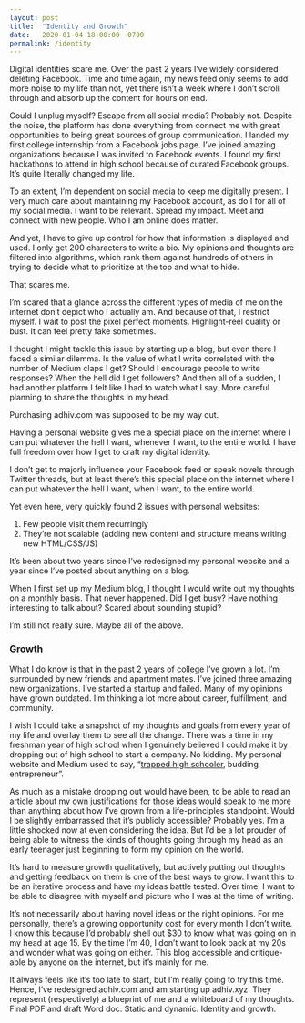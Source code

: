 ```yaml
---
layout: post
title:  "Identity and Growth"
date:   2020-01-04 18:00:00 -0700
permalink: /identity
---
```

Digital identities scare me. Over the past 2 years I’ve widely considered deleting Facebook. Time and time again, my news feed only seems to add more noise to my life than not, yet there isn’t a week where I don’t scroll through and absorb up the content for hours on end.

Could I unplug myself? Escape from all social media? Probably not. Despite the noise, the platform has done everything from connect me with great opportunities to being great sources of group communication. I landed my first college internship from a Facebook jobs page. I’ve joined amazing organizations because I was invited to Facebook events. I found my first hackathons to attend in high school because of curated Facebook groups. It’s quite literally changed my life.

To an extent, I’m dependent on social media to keep me digitally present. I very much care about maintaining my Facebook account, as do I for all of my social media. I want to be relevant. Spread my impact. Meet and connect with new people. Who I am online does matter. 

And yet, I have to give up control for how that information is displayed and used. I only get 200 characters to write a bio. My opinions and thoughts are filtered into algorithms, which rank them against hundreds of others in trying to decide what to prioritize at the top and what to hide. 
 
That scares me. 

I’m scared that a glance across the different types of media of me on the internet don’t depict who I actually am. And because of that, I restrict myself. I wait to post the pixel perfect moments. Highlight-reel quality or bust. It can feel pretty fake sometimes.

I thought I might tackle this issue by starting up a blog, but even there I faced a similar dilemma. Is the value of what I write correlated with the number of Medium claps I get? Should I encourage people to write responses? When the hell did I get followers? And then all of a sudden, I had another platform I felt like I had to watch what I say. More careful planning to share the thoughts in my head.

Purchasing adhiv.com was supposed to be my way out.

Having a personal website gives me a special place on the internet where I can put whatever the hell I want, whenever I want, to the entire world. I have full freedom over how I get to craft my digital identity. 

I don’t get to majorly influence your Facebook feed or speak novels through Twitter threads, but at least there’s this special place on the internet where I can put whatever the hell I want, when I want, to the entire world.

Yet even here, very quickly found 2 issues with personal websites: 
1.	Few people visit them recurringly
2.	They’re not scalable (adding new content and structure means writing new HTML/CSS/JS)

It’s been about two years since I’ve redesigned my personal website and a year since I’ve posted about anything on a blog.

When I first set up my Medium blog, I thought I would write out my thoughts on a monthly basis. That never happened. Did I get busy? Have nothing interesting to talk about? Scared about sounding stupid?
 
I’m still not really sure. Maybe all of the above.

### Growth

What I do know is that in the past 2 years of college I’ve grown a lot. I’m surrounded by new friends and apartment mates. I’ve joined three amazing new organizations. I’ve started a startup and failed. Many of my opinions have grown outdated. I’m thinking a lot more about career, fulfillment, and community.

I wish I could take a snapshot of my thoughts and goals from every year of my life and overlay them to see all the change. There was a time in my freshman year of high school when I genuinely believed I could make it by dropping out of high school to start a company. No kidding. My personal website and Medium used to say, “<a href="http://web.archive.org/web/20170111173016/https://medium.com/@adhivd/i-m-running-for-asb-vice-president-8d1c608a2a3" class="figcaption_hack" target="_blank">trapped high schooler</a>, budding entrepreneur”.

As much as a mistake dropping out would have been, to be able to read an article about my own justifications for those ideas would speak to me more than anything about how I’ve grown from a life-principles standpoint. Would I be slightly embarrassed that it’s publicly accessible? Probably yes. I’m a little shocked now at even considering the idea. But I’d be a lot prouder of being able to witness the kinds of thoughts going through my head as an early teenager just beginning to form my opinion on the world.

It’s hard to measure growth qualitatively, but actively putting out thoughts and getting feedback on them is one of the best ways to grow. I want this to be an iterative process and have my ideas battle tested. Over time, I want to be able to disagree with myself and picture who I was at the time of writing. 

It’s not necessarily about having novel ideas or the right opinions. For me personally, there’s a growing opportunity cost for every month I don’t write. I know this because I’d probably shell out $30 to know what was going on in my head at age 15. By the time I’m 40, I don’t want to look back at my 20s and wonder what was going on either. This blog accessible and critique-able by anyone on the internet, but it’s mainly for me.

It always feels like it’s too late to start, but I’m really going to try this time. Hence, I’ve redesigned adhiv.com and am starting up adhiv.xyz. They represent (respectively) a blueprint of me and a whiteboard of my thoughts. Final PDF and draft Word doc. Static and dynamic. Identity and growth.

